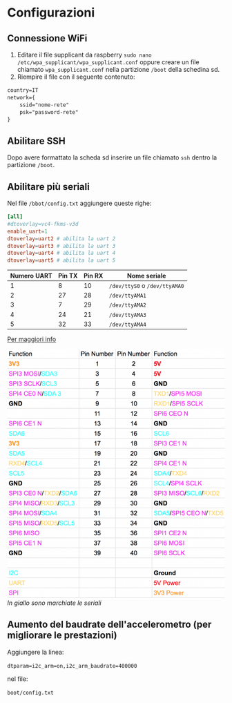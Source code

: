 # Configurazioni

## Connessione WiFi

1. Editare il file supplicant da raspberry `sudo nano /etc/wpa_supplicant/wpa_supplicant.conf` oppure creare un file chiamato `wpa_supplicant.conf` nella partizione `/boot` della schedina sd.
2. Riempire il file con il seguente contenuto:

```txt
country=IT
network={
    ssid="nome-rete"
    psk="password-rete"
}
```

## Abilitare SSH

Dopo avere formattato la scheda sd inserire un file chiamato `ssh` dentro la partizione `/boot`.

## Abilitare più seriali

Nel file `/bbot/config.txt` aggiungere queste righe:

```conf
[all]
#dtoverlay=vc4-fkms-v3d
enable_uart=1
dtoverlay=uart2 # abilita la uart 2
dtoverlay=uart3 # abilita la uart 3
dtoverlay=uart4 # abilita la uart 4
dtoverlay=uart5 # abilita la uart 5
```

| Numero UART | Pin TX | Pin RX | Nome seriale                  |
| ----------- | ------ | ------ | ----------------------------- |
| 1           | 8      | 10     | `/dev/ttyS0` o `/dev/ttyAMA0` |
| 2           | 27     | 28     | `/dev/ttyAMA1`                |
| 3           | 7      | 29     | `/dev/ttyAMA2`                |
| 4           | 24     | 21     | `/dev/ttyAMA3`                |
| 5           | 32     | 33     | `/dev/ttyAMA4`                |

[Per maggiori info](https://www.raspberrypi.org/forums/viewtopic.php?f=44&t=246728&hilit=serial#p1506953)

![Pinout](../static/img/pinout.png)
_In giallo sono marchiate le seriali_

## Aumento del baudrate dell'accelerometro (per migliorare le prestazioni)

Aggiungere la linea:

`dtparam=i2c_arm=on,i2c_arm_baudrate=400000`

nel file:

`boot/config.txt`
